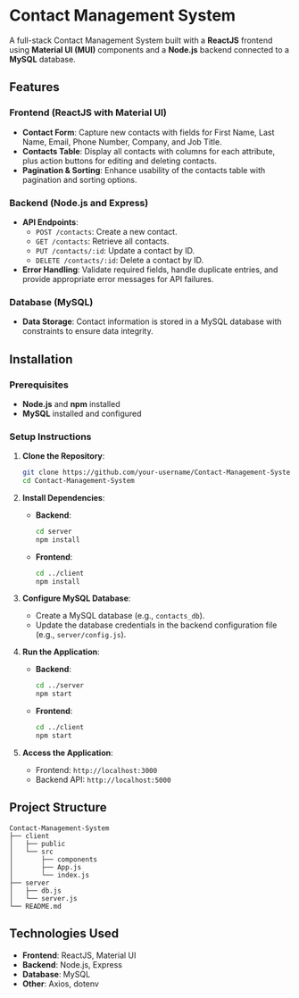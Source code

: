 # Contact Management System

A full-stack Contact Management System built with a **ReactJS** frontend using **Material UI (MUI)** components and a **Node.js** backend connected to a **MySQL** database.

## Features

### Frontend (ReactJS with Material UI)
- **Contact Form**: Capture new contacts with fields for First Name, Last Name, Email, Phone Number, Company, and Job Title.
- **Contacts Table**: Display all contacts with columns for each attribute, plus action buttons for editing and deleting contacts.
- **Pagination & Sorting**: Enhance usability of the contacts table with pagination and sorting options.

### Backend (Node.js and Express)
- **API Endpoints**:
  - `POST /contacts`: Create a new contact.
  - `GET /contacts`: Retrieve all contacts.
  - `PUT /contacts/:id`: Update a contact by ID.
  - `DELETE /contacts/:id`: Delete a contact by ID.
- **Error Handling**: Validate required fields, handle duplicate entries, and provide appropriate error messages for API failures.

### Database (MySQL)
- **Data Storage**: Contact information is stored in a MySQL database with constraints to ensure data integrity.

## Installation

### Prerequisites
- **Node.js** and **npm** installed
- **MySQL** installed and configured

### Setup Instructions

1. **Clone the Repository**:
   ```bash
   git clone https://github.com/your-username/Contact-Management-System.git
   cd Contact-Management-System
   ```

2. **Install Dependencies**:

   - **Backend**:
     ```bash
     cd server
     npm install
     ```

   - **Frontend**:
     ```bash
     cd ../client
     npm install
     ```

3. **Configure MySQL Database**:
   - Create a MySQL database (e.g., `contacts_db`).
   - Update the database credentials in the backend configuration file (e.g., `server/config.js`).

4. **Run the Application**:

   - **Backend**:
     ```bash
     cd ../server
     npm start
     ```

   - **Frontend**:
     ```bash
     cd ../client
     npm start
     ```

5. **Access the Application**:
   - Frontend: `http://localhost:3000`
   - Backend API: `http://localhost:5000`

## Project Structure

```
Contact-Management-System
├── client           
│   ├── public
│   └── src
│       ├── components
│       ├── App.js
│       └── index.js
├── server             
│   ├── db.js      
│   └── server.js
└── README.md
```

## Technologies Used

- **Frontend**: ReactJS, Material UI
- **Backend**: Node.js, Express
- **Database**: MySQL
- **Other**: Axios, dotenv


